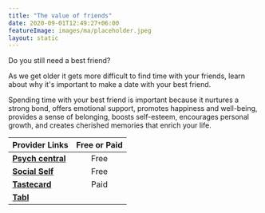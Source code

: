 ```yaml
---
title: "The value of friends"
date: 2020-09-01T12:49:27+06:00
featureImage: images/ma/placeholder.jpeg
layout: static
---
```


Do you still need a best friend?

As we get older it gets more difficult to find time with your friends, learn about why it's important to make a date with your best friend.

Spending time with your best friend is important because it nurtures a strong bond, offers emotional support, promotes happiness and well-being, provides a sense of belonging, boosts self-esteem, encourages personal growth, and creates cherished memories that enrich your life.

| Provider Links      | Free or Paid  |  
| :-----------          | :--------------:      |  
| [**Psych central**](https://psychcentral.com/relationships/benefits-of-friendship) | Free | 
| [**Social Self**](https://socialself.com/blog/fun-things-best-friend/) | Free | 
| [**Tastecard**](https://www.tastecard.co.uk/) | Paid | 
| [**Tabl**](https://tabl.com/) |  | 
  

<br/><br/>






